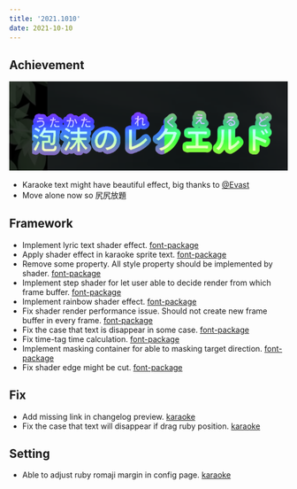 ```yaml
---
title: '2021.1010'
date: 2021-10-10
---
```


## Achievement
![](res/2021-10-09-11-25-25.png)
- Karaoke text might have beautiful effect, big thanks to [@Evast](https://github.com/EVAST9919)
- Move alone now so 尻尻放題

## Framework
- Implement lyric text shader effect. [font-package](#41@andy840119)
- Apply shader effect in karaoke sprite text. [font-package](#43@andy840119)
- Remove some property. All style property should be implemented by shader. [font-package](#44#49@andy840119)
- Implement step shader for let user able to decide render from which frame buffer. [font-package](#45#48@andy840119)
- Implement rainbow shader effect. [font-package](#47@andy840119)
- Fix shader render performance issue. Should not create new frame buffer in every frame. [font-package](#51@andy840119)
- Fix the case that text is disappear in some case. [font-package](#53@andy840119)
- Fix time-tag time calculation. [font-package](#54@andy840119)
- Implement masking container for able to masking target direction. [font-package](#59@andy840119)
- Fix shader edge might be cut. [font-package](#60@andy840119)

## Fix
- Add missing link in changelog preview. [karaoke](#848#849@andy840119)
- Fix the case that text will disappear if drag ruby position. [karaoke](#850#851@andy840119)

## Setting
- Able to adjust ruby romaji margin in config page. [karaoke](#852@andy840119)